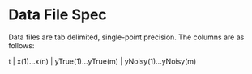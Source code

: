 # Data File Spec
Data files are tab delimited, single-point precision. The columns are as follows:

t | x(1)...x(n) | yTrue(1)...yTrue(m) | yNoisy(1)...yNoisy(m)


